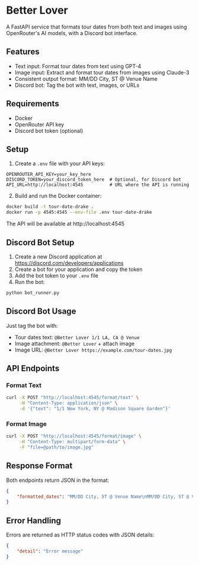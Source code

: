 # Better Lover

A FastAPI service that formats tour dates from both text and images using OpenRouter's AI models, with a Discord bot interface.

## Features

- Text input: Format tour dates from text using GPT-4
- Image input: Extract and format tour dates from images using Claude-3
- Consistent output format: MM/DD City, ST @ Venue Name
- Discord bot: Tag the bot with text, images, or URLs

## Requirements

- Docker
- OpenRouter API key
- Discord bot token (optional)

## Setup

1. Create a `.env` file with your API keys:
```
OPENROUTER_API_KEY=your_key_here
DISCORD_TOKEN=your_discord_token_here  # Optional, for Discord bot
API_URL=http://localhost:4545          # URL where the API is running
```

2. Build and run the Docker container:
```bash
docker build -t tour-date-drake .
docker run -p 4545:4545 --env-file .env tour-date-drake
```

The API will be available at http://localhost:4545

## Discord Bot Setup

1. Create a new Discord application at https://discord.com/developers/applications
2. Create a bot for your application and copy the token
3. Add the bot token to your `.env` file
4. Run the bot:
```bash
python bot_runner.py
```

## Discord Bot Usage

Just tag the bot with:
- Tour dates text: `@Better Lover 1/1 LA, CA @ Venue`
- Image attachment: `@Better Lover` + attach image
- Image URL: `@Better Lover https://example.com/tour-dates.jpg`

## API Endpoints

### Format Text
```bash
curl -X POST "http://localhost:4545/format/text" \
     -H "Content-Type: application/json" \
     -d '{"text": "1/1 New York, NY @ Madison Square Garden"}'
```

### Format Image
```bash
curl -X POST "http://localhost:4545/format/image" \
     -H "Content-Type: multipart/form-data" \
     -F "file=@path/to/image.jpg"
```

## Response Format

Both endpoints return JSON in the format:
```json
{
    "formatted_dates": "MM/DD City, ST @ Venue Name\nMM/DD City, ST @ Venue Name"
}
```

## Error Handling

Errors are returned as HTTP status codes with JSON details:
```json
{
    "detail": "Error message"
}
``` 